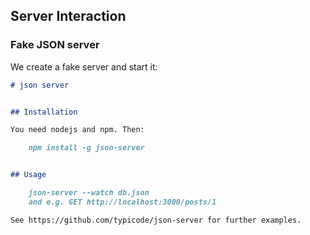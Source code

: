
## Server Interaction
### Fake JSON server

We create a fake server and start it:

```markdown
# json server


## Installation

You need nodejs and npm. Then:

    npm install -g json-server


## Usage

    json-server --watch db.json
    and e.g. GET http://localhost:3000/posts/1

See https://github.com/typicode/json-server for further examples.
```
